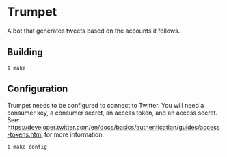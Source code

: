 Trumpet
=======

A bot that generates tweets based on the accounts it follows.

Building
--------

	$ make

Configuration
-------------

Trumpet needs to be configured to connect to Twitter. You will need a
consumer key, a consumer secret, an access token, and an access secret.
See:
<https://developer.twitter.com/en/docs/basics/authentication/guides/access-tokens.html>
for more information.

	$ make config
